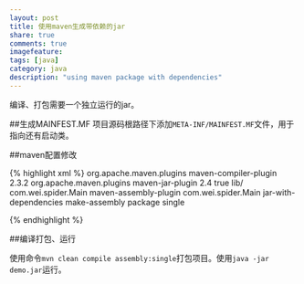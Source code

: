 ```yaml
---
layout: post
title: 使用maven生成带依赖的jar
share: true
comments: true
imagefeature:
tags: [java]
category: java
description: "using maven package with dependencies"
---
```

编译、打包需要一个独立运行的jar。

<!--more-->
##生成MAINFEST.MF
项目源码根路径下添加`META-INF/MAINFEST.MF`文件，用于指向还有启动类。


##maven配置修改


{% highlight xml %}
<plugin>
    <groupId>org.apache.maven.plugins</groupId>
       <artifactId>maven-compiler-plugin</artifactId>
        <version>2.3.2</version>
    </plugin>
<plugin>
    <groupId>org.apache.maven.plugins</groupId>
    <artifactId>maven-jar-plugin</artifactId>
    <version>2.4</version>
    <configuration>
        <archive>
            <manifest>
                <addClasspath>true</addClasspath>
                <classpathPrefix>lib/</classpathPrefix>
                <!--指明main方法所在的类-->
                <mainClass>com.wei.spider.Main</mainClass>
            </manifest>
        </archive>
    </configuration>
</plugin>
<plugin>
    <artifactId>maven-assembly-plugin</artifactId>
    <configuration>
        <archive>
            <manifest>
                <!--指明main方法所在的类-->
                <mainClass>com.wei.spider.Main</mainClass>
            </manifest>
        </archive>
        <descriptorRefs>
            <descriptorRef>jar-with-dependencies</descriptorRef>
        </descriptorRefs>
    </configuration>
    <executions>
        <execution>
            <id>make-assembly</id>
            <phase>package</phase>
            <goals>
                <goal>single</goal>
            </goals>
        </execution>
    </executions>
</plugin>

{%  endhighlight %}


##编译打包、运行

使用命令`mvn clean compile assembly:single`打包项目。使用`java -jar demo.jar`运行。